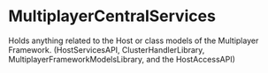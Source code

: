 # MultiplayerCentralServices
Holds anything related to the Host or class models of the Multiplayer Framework. (HostServicesAPI, ClusterHandlerLibrary, MultiplayerFrameworkModelsLibrary, and the HostAccessAPI)
